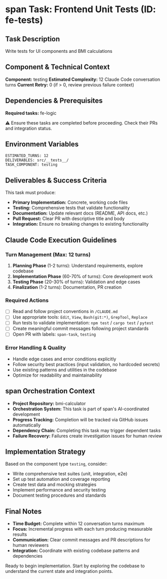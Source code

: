 # span Task: Frontend Unit Tests (ID: fe-tests)

## Task Description
Write tests for UI components and BMI calculations

## Component & Technical Context
**Component:** testing
**Estimated Complexity:** 12 Claude Code conversation turns
**Current Retry:** 0 (if > 0, review previous failure context)

## Dependencies & Prerequisites
**Required tasks:** fe-logic

⚠️ Ensure these tasks are completed before proceeding. Check their PRs and integration status.

## Environment Variables
```
ESTIMATED_TURNS: 12
DELIVERABLES: src/__tests__/
TASK_COMPONENT: testing
```

## Deliverables & Success Criteria
This task must produce:
- **Primary Implementation:** Concrete, working code files
- **Testing:** Comprehensive tests that validate functionality
- **Documentation:** Update relevant docs (README, API docs, etc.)
- **Pull Request:** Clear PR with descriptive title and body
- **Integration:** Ensure no breaking changes to existing functionality

## Claude Code Execution Guidelines

### Turn Management (Max: 12 turns)
1. **Planning Phase** (1-2 turns): Understand requirements, explore codebase
2. **Implementation Phase** (60-70% of turns): Core development work
3. **Testing Phase** (20-30% of turns): Validation and edge cases  
4. **Finalization** (1-2 turns): Documentation, PR creation

### Required Actions
- [ ] Read and follow project conventions in `/CLAUDE.md`
- [ ] Use appropriate tools: `Edit`, `View`, `Bash(git:*)`, `GrepTool`, `Replace`
- [ ] Run tests to validate implementation: `npm test` / `cargo test` / `pytest`
- [ ] Create meaningful commit messages following project standards
- [ ] Open PR with labels: `span-task`, `testing`

### Error Handling & Quality
- Handle edge cases and error conditions explicitly
- Follow security best practices (input validation, no hardcoded secrets)
- Use existing patterns and utilities in the codebase
- Optimize for readability and maintainability

## span Orchestration Context
- **Project Repository:** bmi-calculator
- **Orchestration System:** This task is part of span's AI-coordinated development
- **Progress Tracking:** Completion will be tracked via GitHub issues automatically
- **Dependency Chain:** Completing this task may trigger dependent tasks
- **Failure Recovery:** Failures create investigation issues for human review

## Implementation Strategy
Based on the component type `testing`, consider:

- Write comprehensive test suites (unit, integration, e2e)
- Set up test automation and coverage reporting
- Create test data and mocking strategies
- Implement performance and security testing
- Document testing procedures and standards

## Final Notes
- **Time Budget:** Complete within 12 conversation turns maximum
- **Focus:** Incremental progress with each turn producing measurable results
- **Communication:** Clear commit messages and PR descriptions for human reviewers
- **Integration:** Coordinate with existing codebase patterns and dependencies

Ready to begin implementation. Start by exploring the codebase to understand the current state and integration points.

